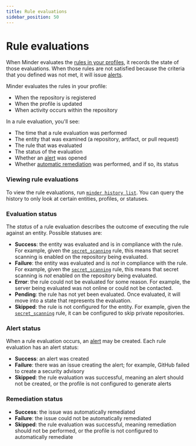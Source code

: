 ```yaml
---
title: Rule evaluations
sidebar_position: 50
---
```


# Rule evaluations

When Minder evaluates the [rules in your profiles](profiles.md), it records the state of those evaluations. When those rules are not satisfied because the criteria that you defined was not met, it will issue [alerts](alerts.md).

Minder evaluates the rules in your profile:
* When the repository is registered
* When the profile is updated
* When activity occurs within the repository

In a rule evaluation, you'll see:
* The time that a rule evaluation was performed
* The entity that was examined (a repository, artifact, or pull request)
* The rule that was evaluated
* The status of the evaluation
* Whether an [alert](alerts.md) was opened
* Whether [automatic remediation](remediations.md) was performed, and if so, its status

### Viewing rule evaluations

To view the rule evaluations, run [`minder history list`](../ref/cli/minder_history_list.md). You can query the history to only look at certain entities, profiles, or statuses.

### Evaluation status

The _status_ of a rule evaluation describes the outcome of executing the rule against an entity. Possible statuses are:

* **Success**: the entity was evaluated and is in compliance with the rule. For example, given the [`secret_scanning`](../ref/rules/secret_scanning.md) rule, this means that secret scanning is enabled on the repository being evaluated.
* **Failure**: the entity was evaluated and is _not_ in compliance with the rule. For example, given the [`secret_scanning`](../ref/rules/secret_scanning.md) rule, this means that secret scanning is _not_ enabled on the repository being evaluated.
* **Error**: the rule could not be evaluated for some reason. For example, the server being evaluated was not online or could not be contacted.
* **Pending**: the rule has not yet been evaluated. Once evaluated, it will move into a state that represents the evaluation.
* **Skipped**: the rule is not configured for the entity. For example, given the [`secret_scanning`](../ref/rules/secret_scanning.md) rule, it can be configured to skip private repositories.

### Alert status

When a rule evaluation occurs, an [alert](alerts.md) may be created. Each rule evaluation has an alert status:

* **Success**: an alert was created
* **Failure**: there was an issue creating the alert; for example, GitHub failed to create a security advisory
* **Skipped**: the rule evaluation was successful, meaning an alert should not be created, or the profile is not configured to generate alerts

### Remediation status

* **Success**: the issue was automatically remediated
* **Failure**: the issue could not be automatically remediated
* **Skipped**: the rule evaluation was successful, meaning remediation should not be performed, or the profile is not configured to automatically remediate
